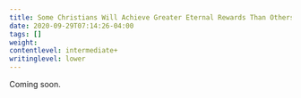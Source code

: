 ```yaml
---
title: Some Christians Will Achieve Greater Eternal Rewards Than Others
date: 2020-09-29T07:14:26-04:00
tags: []
weight: 
contentlevel: intermediate+
writinglevel: lower
---
```


Coming soon.
